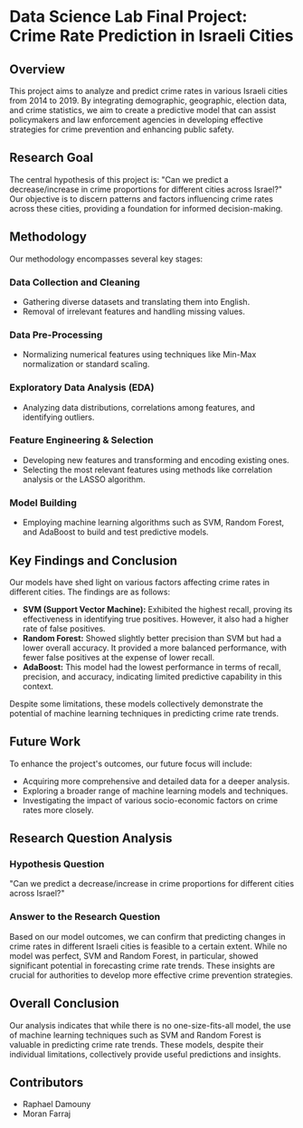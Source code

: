 
# Data Science Lab Final Project: Crime Rate Prediction in Israeli Cities

## Overview
This project aims to analyze and predict crime rates in various Israeli cities from 2014 to 2019. By integrating demographic, geographic, election data, and crime statistics, we aim to create a predictive model that can assist policymakers and law enforcement agencies in developing effective strategies for crime prevention and enhancing public safety.

## Research Goal
The central hypothesis of this project is: "Can we predict a decrease/increase in crime proportions for different cities across Israel?" Our objective is to discern patterns and factors influencing crime rates across these cities, providing a foundation for informed decision-making.

## Methodology
Our methodology encompasses several key stages:

### Data Collection and Cleaning
- Gathering diverse datasets and translating them into English.
- Removal of irrelevant features and handling missing values.

### Data Pre-Processing
- Normalizing numerical features using techniques like Min-Max normalization or standard scaling.

### Exploratory Data Analysis (EDA)
- Analyzing data distributions, correlations among features, and identifying outliers.

### Feature Engineering & Selection
- Developing new features and transforming and encoding existing ones.
- Selecting the most relevant features using methods like correlation analysis or the LASSO algorithm.

### Model Building
- Employing machine learning algorithms such as SVM, Random Forest, and AdaBoost to build and test predictive models.

## Key Findings and Conclusion
Our models have shed light on various factors affecting crime rates in different cities. The findings are as follows:

- **SVM (Support Vector Machine):** Exhibited the highest recall, proving its effectiveness in identifying true positives. However, it also had a higher rate of false positives.
- **Random Forest:** Showed slightly better precision than SVM but had a lower overall accuracy. It provided a more balanced performance, with fewer false positives at the expense of lower recall.
- **AdaBoost:** This model had the lowest performance in terms of recall, precision, and accuracy, indicating limited predictive capability in this context.

Despite some limitations, these models collectively demonstrate the potential of machine learning techniques in predicting crime rate trends.

## Future Work
To enhance the project's outcomes, our future focus will include:
- Acquiring more comprehensive and detailed data for a deeper analysis.
- Exploring a broader range of machine learning models and techniques.
- Investigating the impact of various socio-economic factors on crime rates more closely.

## Research Question Analysis

### Hypothesis Question
"Can we predict a decrease/increase in crime proportions for different cities across Israel?"

### Answer to the Research Question
Based on our model outcomes, we can confirm that predicting changes in crime rates in different Israeli cities is feasible to a certain extent. While no model was perfect, SVM and Random Forest, in particular, showed significant potential in forecasting crime rate trends. These insights are crucial for authorities to develop more effective crime prevention strategies.

## Overall Conclusion
Our analysis indicates that while there is no one-size-fits-all model, the use of machine learning techniques such as SVM and Random Forest is valuable in predicting crime rate trends. These models, despite their individual limitations, collectively provide useful predictions and insights.

## Contributors
- Raphael Damouny
- Moran Farraj
